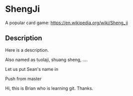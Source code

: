 # ShengJi
A popular card game: https://en.wikipedia.org/wiki/Sheng_ji

## Description
Here is a description.

Also named as tuolaji, shuang sheng, ....

Let us put Sean's name in

Push from master

Hi, this is Brian who is learning git. Thanks.